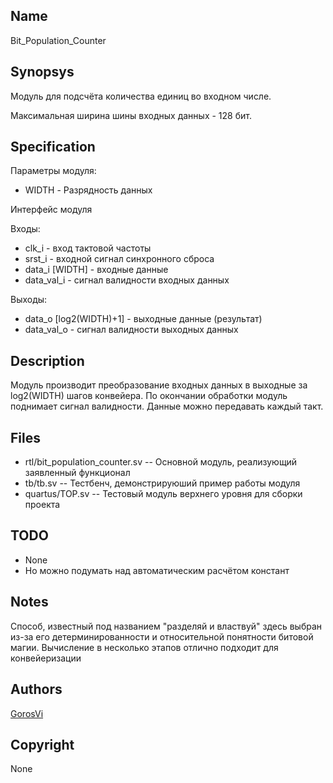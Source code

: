Name
----

Bit_Population_Counter


Synopsys
--------

Модуль для подсчёта количества единиц во входном числе.

Максимальная ширина шины входных данных - 128 бит.


Specification
-------------

Параметры модуля:
* WIDTH - Разрядность данных

Интерфейс модуля

Входы:
* clk_i  - вход тактовой частоты
* srst_i - входной сигнал синхронного сброса
* data_i [WIDTH] - входные данные
* data_val_i - сигнал валидности входных данных

Выходы:
* data_o [log2(WIDTH)+1] - выходные данные (результат)
* data_val_o - сигнал валидности выходных данных


Description
-----------

Модуль производит преобразование входных данных в выходные за log2(WIDTH)
 шагов конвейера. По окончании обработки модуль поднимает сигнал валидности.
 Данные можно передавать каждый такт.


Files
-----

* rtl/bit_population_counter.sv  --  Основной модуль, реализующий заявленный функционал
* tb/tb.sv                       --  Тестбенч, демонстрируюший пример работы модуля
* quartus/TOP.sv                 --  Тестовый модуль верхнего уровня для сборки проекта


TODO
----

* None
* Но можно подумать над автоматическим расчётом констант


Notes
-----

Способ, известный под названием "разделяй и властвуй" здесь выбран из-за его детерминированности
и относительной понятности битовой магии. Вычисление в несколько этапов отлично подходит для конвейеризации


Authors
-------

[GorosVi](https://github.com/GorosVi)


Copyright
---------

None

